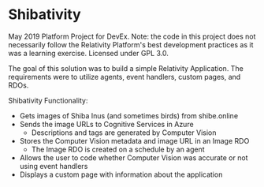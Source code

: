 # Shibativity
May 2019 Platform Project for DevEx. Note: the code in this project does not necessarily follow the Relativity Platform's best development practices as it was a learning exercise. Licensed under GPL 3.0.

The goal of this solution was to build a simple Relativity Application. The requirements were to utilize agents, event handlers, custom pages, and RDOs.

Shibativity Functionality:
 - Gets images of Shiba Inus (and sometimes birds) from shibe.online
 - Sends the image URLs to Cognitive Services in Azure
    - Descriptions and tags are generated by Computer Vision
 - Stores the Computer Vision metadata and image URL in an Image RDO
    - The Image RDO is created on a schedule by an agent
 - Allows the user to code whether Computer Vision was accurate or not using event handlers
 - Displays a custom page with information about the application
